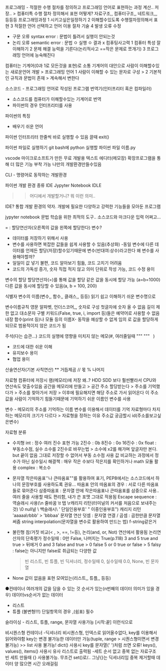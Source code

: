 프로그래밍 - 적절한 수행 절차를 정의하고 프로그래밍 언어로 표현하는 과정
계산.. 저장.. > 컴퓨터특
수행 절차 정의해서 표현
어떻게? 자료구조,, 컴퓨터구조,, 네트워크,,, 등등등
프로그래밍과정
1 시키고싶은일정하기
2 이해할수있도록 수행절차정의해서 표현
3 적절한 언어 선택하고 언어 이용 절차 기술
4 발생 오류 수정

- 구문 오류 syntax error : 문법이 틀려서 실행이 안되는것
- 논리 오류 semantic error : 문법 ㅇ 실행 ㅇ 결과 x
  컴퓨팅사고력
  1 컴퓨터 특성 잘 이해하기
  2 문제 해결 능력을 기른다(논리적사고 ==작은 문제로 쪼개기)
  3 프로그래밍 언어에 능숙해진다

컴퓨터는 기계어(0과 1로 모든것을 표현)로 소통
기계어의 대안으로 사람이 이해할수있는 새로운언어 개발 > 프로그래밍 언어
1 사람이 이해할 수 있는 문자로 구성   >
2 기본적인 규칙과 문법이 존재          > 계속해서 변한다

소스코드 - 프로그래밍 언어로 작성된 프로그램
번역기(인터프리터 혹은 컴파일러)

- 소스코드를 컴퓨터가 이해할수있는 기계어로 번역
- 파이썬의 경우 인터프리터를 사용

파이썬의 특징

- 배우기 쉬운 언어

파이썬 인터프리터
한줄씩 바로 실행할 수 있음
끌때 exit()

파이썬 파일로 실행하기
git bash에
python 실행할 파이썬 파일 이름.py

vscode
마이크로소프트가 만든 무료 개발용 텍스트 에디터(메모장)
확장프로그램을 통해 더 많은 기능 부착 가능 나만의 개발환경만들수있음

CLI - 명령어로 동작하는 개발환경

파이썬 개발 환경 종류
IDE
Jypyter Notebook
IDLE

> > 어디에서 개발할거니? 뭐 이런 의미..

IDE?
통합 개발 환경의 약자. 개발에 필요한 다양하고 강력한 기능들을 모아둔 프로그램

jypyter notebook
문법 학습을 위한 최적의 도구.. 소스코드와 마크다운 입력 어쩌고...

= : 할당연산자(오른쪽의 값을 왼쪽에 할당한다)
변수?

- 데이터를 저장하기 위해서 사용
- 변수를 사용하면 복잡한 값들을 쉽게 사용할 수 있음(추상화)
  -동일 변수에 다른 데이터를 언제든 할당(저장)할수있기때문에 변수(반대여:상수)라고한다
  왜 변수를 사용해야할까?
- 일일이 값 넣기 불편, 코드 알아보기 힘듦, 코드 고치기 어려움
- 코드의 가독성 증가, 숫자 직접 적지 않고 의미 단위로 작성 가능, 코드 수정 용이

변수의 할당
할당연산자(=)를 통해 값을 할당
같은 값을 동시에 할당 가능 (a=b=1000)
다른 값을 동시에 할당할 수 있음(a, b = 100, 200)

식별자
변수의 이름(변수,, 함수,, 클래스,, 등등)
읽기 쉽고 이해하기 쉬운 변수명으로

변수이름규칙
영문 알파벳, 언더스코어_, 숫자로 구성
첫글자에 숫자 올 수 없음
길이 제한 없고 대소문자 구별
키워드(False, true, i, import 등)들은 예약어로 사용할 수 없음
내장 함수(print 등)나 모듈 등의 이름X- 동작을 예상할 수 없게 임의 로 값을 할당하게 되므로 범용적이지 않은 코드가 됨

주석(다는 습관...)
코드의 실행에 영향을 미치지 않는 메모(#, 여러줄일때 """ """ ``` ```)

- 코드에 대한 쉬운 이해
- 유지보수 용이
- 협업 용이

산술연산자(기본 사칙연산)
** 거듭제곰
// 몫
% 나머지

자료형
컴퓨터에 저장시 램(메모리)에 저장 왜..? HDD SDD 보다 훨씬빨라서 CPU와 연산속도 맞출수있음
공간을 메모리에 만들고 > 공간 주소 할당받는다 > 주소를 기억했다가 > 주소를 찾아가서 저장 > 이후에 필요해지면 해당 주소로 가서 읽어온다
이 주소값을 사람이 기억하기 힘들기때문에 기억하기 쉬운 이름인 변수를 사용

변수 - 메모리의 주소를 기억하는 이름
변수를 이용해서 데이터를 기억
자료형마다 차지하는 메모리의 크기가 다르다 > 자료형을 정하는 이유
주소값 궁금할시 id(주소를보고싶은변수)

자료형 분류

- 수치형
  int : 정수
  여러 진수 표현 가능 
  2진수 : 0b 8진수 : 0o 16진수 : 0x
  float : 부동소수점, 실수
  소수를 2진수로 바꾸는법 > 소수에 x2를 해가며 앞글자만 본다. but 끝이 없음 그대로 저장할 수 없어서 부동 소수점 사용
  값 비교하는 과정에서 정수가 아닌 실수일시 해결책 : 매우 작은 수보다 작은지를 확인하거나 math 모듈 활용
  complex : 복소수
- 문자열
  작은따옴표''나 큰따옴표""를 활용하여 표기, PEP8에서는 소스코드에서 하나의 문장부호를 사용하도록 권유...
  따옴표 안의 따옴표의 경우 : 서로 다른 따옴표들로 묶어준다
  삼중따옴표 : 문자열 안에 작은따옴표나 큰따옴표를 삼중으로 사용.. 여러 줄을 사용할 때도 편리함, 내가 쓴 포맷 그대로 적용됨
  Escape sequence : 역슬래시 사용(\n 줄바꿈 \t 탭 \r캐리지 리턴(터미널의 커서를 처음으로 보내주는것) \0 null널 \\ 백슬래시\ \' 단일인용부호' \" 이중인용부호")
  캐리지 리턴 'aaaaa\rbbb' > 'bbbaa'
  문자열 연산
  덧셈 : 문자열 연결 / 곱셈 : 곱한만큼 문자열 써줌
  string interpolation(문자열을 변수로 활용하여 만드는 법)
  f-string같은거
- 불린형
  참/거짓
  비교(< , >, ==, !=등), 논리(and, or, Not) 연산에서 활용됨
  논리연산자의 단축평가
  정수일때 : 0만 False, 나머지는 True(p.118)
  3 and 5 true and true > 뒤에거
  0 and 3 false and true > 0 false
  5 or 0 true or false > 5
  falsy : false는 아니지만 false로 취급되는 다양한 값
  
  > 빈 리스트, 빈 튜플, 빈 딕셔너리, 정수일때 0, 실수일때 0.0, None, 빈 문자열
- None
  값이 없음을 표현
  모여있는(리스트,, 튜플,, 등등)

●컨테이너
여러개의 값을 담을 수 있는 것
순서가 있는(n번째의 데이터 의미가 있을 경우) 데이터vs순서가 없는 데이터

- 리스트
- 튜플 (불변형!!!)
  단일항목의 경우 ,(쉼표) 필수

슬라이싱 - 리스트, 튜플, range, 문자열 사용가능
[시작:끝] 이런식으로

비시퀀스형 컨테이너
-딕셔너리
비시퀀스형, 인덱스로 읽어올수없다, key를 이용해서 읽어와야함
key는 변경 불가능한 데이터만 가능(tuple, range > 시퀀스형이면서 변경불가능) >> list 사용 불가능!
dict() 사용시 key를 문자열(' ')처럼 쓰면 오류!
keys(), values(), items() 사용시 유사 리스트로 출력됨
-세트
순서 없고 중복 없는 자료구조
빈 세트 만들때 {} 사용불가능. 무조건 set()로/.. 그냥{}는 딕셔너리임
중복 제거할때 데이터 양 많으면 시간 오래걸림
